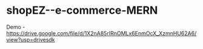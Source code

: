 # shopEZ--e-commerce-MERN
Demo - https://drive.google.com/file/d/1X2nA85rIRnOMLx6EnmOcX_XzmnHU62A6/view?usp=drivesdk
